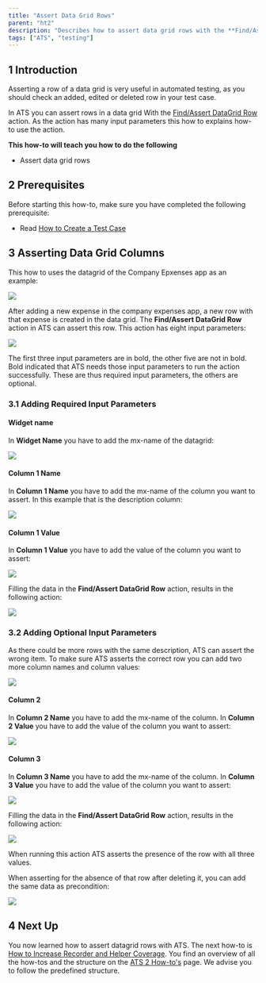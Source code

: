 ```yaml
---
title: "Assert Data Grid Rows"
parent: "ht2"
description: "Describes how to assert data grid rows with the **Find/Assert DataGrid Row** action."
tags: ["ATS", "testing"]
---
```


## 1 Introduction 

Asserting a row of a data grid is very useful in automated testing, as you should check an added, edited or deleted row in your test case. 

In ATS you can assert rows in a data grid With the [Find/Assert DataGrid Row](../../refguide/rg-version-1/findassert-datagrid-row) action. As the action has many input parameters this how to explains how-to use the action. 

**This how-to will teach you how to do the following**

* Assert data grid rows

## 2 Prerequisites

Before starting this how-to, make sure you have completed the following prerequisite:

* Read [How to Create a Test Case](ht2-create-a-test-case)

## 3 Asserting Data Grid Columns

This how to uses the datagrid of the Company Epxenses app as an example:

![](attachments/ht2-assert-datagrid-rows/datagrid.png)

After adding a new expense in the company expenses app, a new row with that expense is created in the data grid. The **Find/Assert DataGrid Row** action in ATS can assert this row. This action has eight input parameters:

![](attachments/ht2-assert-datagrid-rows/find-assert-datagrid-row.png)

The first three input parameters are in bold, the other five are not in bold. Bold indicated that ATS needs those input parameters to run the action successfully. These are thus required input parameters, the others are optional.

### 3.1 Adding Required Input Parameters 

#### Widget name

In **Widget Name** you have to add the mx-name of the datagrid:

![](attachments/ht2-assert-datagrid-rows/widget-name-grid.png)

#### Column 1 Name

In **Column 1 Name** you have to add the mx-name of the column you want to assert. In this example that is the description column:

![](attachments/ht2-assert-datagrid-rows/column-mx-name.png)

#### Column 1 Value

In **Column 1 Value** you have to add the value of the column you want to assert:

![](attachments/ht2-assert-datagrid-rows/value-of-column-1.png)

Filling the data in the **Find/Assert DataGrid Row** action, results in the following action:

![](attachments/ht2-assert-datagrid-rows/datagrid-action-partly-filled.png)

### 3.2 Adding Optional Input Parameters

As there could be more rows with the same description, ATS can assert the wrong item. To make sure ATS asserts the correct row you can add two more column names and column values:

![](attachments/ht2-assert-datagrid-rows/add-optional-parameters.png)

#### Column 2

In **Column 2 Name** you have to add the mx-name of the column. In **Column 2 Value** you have to add the value of the column you want to assert:

![](attachments/ht2-assert-datagrid-rows/column-value-2.png)

#### Column 3

In **Column 3 Name** you have to add the mx-name of the column. In **Column 3 Value** you have to add the value of the column you want to assert:

![](attachments/ht2-assert-datagrid-rows/column-value-3.png)

Filling the data in the **Find/Assert DataGrid Row** action, results in the following action:

![](attachments/ht2-assert-datagrid-rows/datagrid-action-filled.png)

When running this action ATS asserts the presence of the row with all three values.

When asserting for the absence of that row after deleting it, you can add the same data as precondition:

![](attachments/ht2-assert-datagrid-rows/assert-in-precondition.png)

## 4 Next Up

You now learned how to assert datagrid rows with ATS. The next how-to is [How to Increase Recorder and Helper Coverage](ht2-increase-recorder-helper-coverage). You find an overview of all the how-tos and the structure on the [ATS 2 How-to's](ht2) page. We advise you to follow the predefined structure.
